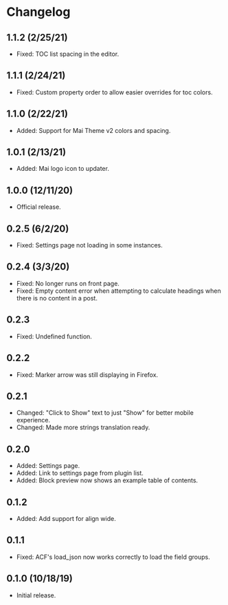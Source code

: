 # Changelog

## 1.1.2 (2/25/21)
* Fixed: TOC list spacing in the editor.

## 1.1.1 (2/24/21)
* Fixed: Custom property order to allow easier overrides for toc colors.

## 1.1.0 (2/22/21)
* Added: Support for Mai Theme v2 colors and spacing.

## 1.0.1 (2/13/21)
* Added: Mai logo icon to updater.

## 1.0.0 (12/11/20)
* Official release.

## 0.2.5 (6/2/20)
* Fixed: Settings page not loading in some instances.

## 0.2.4 (3/3/20)
* Fixed: No longer runs on front page.
* Fixed: Empty content error when attempting to calculate headings when there is no content in a post.

## 0.2.3
* Fixed: Undefined function.

## 0.2.2
* Fixed: Marker arrow was still displaying in Firefox.

## 0.2.1
* Changed: "Click to Show" text to just "Show" for better mobile experience.
* Changed: Made more strings translation ready.

## 0.2.0
* Added: Settings page.
* Added: Link to settings page from plugin list.
* Added: Block preview now shows an example table of contents.

## 0.1.2
* Added: Add support for align wide.

## 0.1.1
* Fixed: ACF's load_json now works correctly to load the field groups.

## 0.1.0 (10/18/19)
* Initial release.
